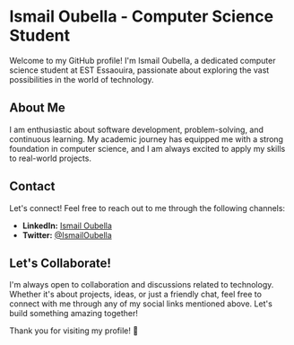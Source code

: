 # Ismail Oubella - Computer Science Student

Welcome to my GitHub profile! I'm Ismail Oubella, a dedicated computer science student at EST Essaouira, passionate about exploring the vast possibilities in the world of technology.

## About Me

I am enthusiastic about software development, problem-solving, and continuous learning. My academic journey has equipped me with a strong foundation in computer science, and I am always excited to apply my skills to real-world projects.

## Contact

Let's connect! Feel free to reach out to me through the following channels:

- **LinkedIn:** [Ismail Oubella](https://www.linkedin.com/in/oubellaismail/)
- **Twitter:** [@IsmailOubella](https://twitter.com/Ismail_code)

## Let's Collaborate!

I'm always open to collaboration and discussions related to technology. Whether it's about projects, ideas, or just a friendly chat, feel free to connect with me through any of my social links mentioned above. Let's build something amazing together!

Thank you for visiting my profile! 🚀

